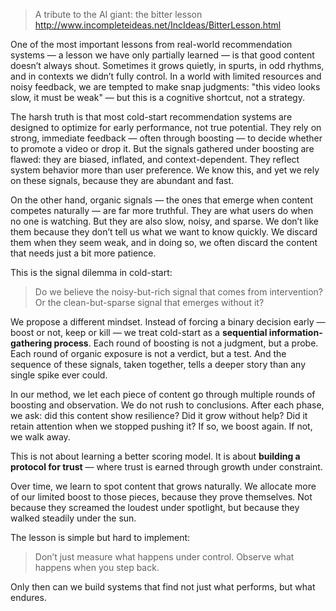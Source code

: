 > A tribute to the AI giant:  the bitter lesson http://www.incompleteideas.net/IncIdeas/BitterLesson.html 

One of the most important lessons from real-world recommendation systems — a lesson we have only partially learned — is that good content doesn’t always shout. Sometimes it grows quietly, in spurts, in odd rhythms, and in contexts we didn’t fully control. In a world with limited resources and noisy feedback, we are tempted to make snap judgments: "this video looks slow, it must be weak" — but this is a cognitive shortcut, not a strategy.

The harsh truth is that most cold-start recommendation systems are designed to optimize for early performance, not true potential. They rely on strong, immediate feedback — often through boosting — to decide whether to promote a video or drop it. But the signals gathered under boosting are flawed: they are biased, inflated, and context-dependent. They reflect system behavior more than user preference. We know this, and yet we rely on these signals, because they are abundant and fast.

On the other hand, organic signals — the ones that emerge when content competes naturally — are far more truthful. They are what users do when no one is watching. But they are also slow, noisy, and sparse. We don’t like them because they don’t tell us what we want to know quickly. We discard them when they seem weak, and in doing so, we often discard the content that needs just a bit more patience.

This is the signal dilemma in cold-start:  
> Do we believe the noisy-but-rich signal that comes from intervention?  
Or the clean-but-sparse signal that emerges without it?

We propose a different mindset. Instead of forcing a binary decision early — boost or not, keep or kill — we treat cold-start as a **sequential information-gathering process**. Each round of boosting is not a judgment, but a probe. Each round of organic exposure is not a verdict, but a test. And the sequence of these signals, taken together, tells a deeper story than any single spike ever could.

In our method, we let each piece of content go through multiple rounds of boosting and observation. We do not rush to conclusions. After each phase, we ask: did this content show resilience? Did it grow without help? Did it retain attention when we stopped pushing it? If so, we boost again. If not, we walk away.

This is not about learning a better scoring model. It is about **building a protocol for trust** — where trust is earned through growth under constraint.

Over time, we learn to spot content that grows naturally. We allocate more of our limited boost to those pieces, because they prove themselves. Not because they screamed the loudest under spotlight, but because they walked steadily under the sun.

The lesson is simple but hard to implement:  
> Don’t just measure what happens under control. Observe what happens when you step back.

Only then can we build systems that find not just what performs, but what endures.
